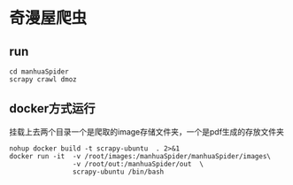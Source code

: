 # 奇漫屋爬虫
## run
```
cd manhuaSpider
scrapy crawl dmoz
```
## docker方式运行
挂载上去两个目录一个是爬取的image存储文件夹，一个是pdf生成的存放文件夹
```shell
nohup docker build -t scrapy-ubuntu  . 2>&1
docker run -it  -v /root/images:/manhuaSpider/manhuaSpider/images\
                -v /root/out:/manhuaSpider/out  \
                scrapy-ubuntu /bin/bash
```